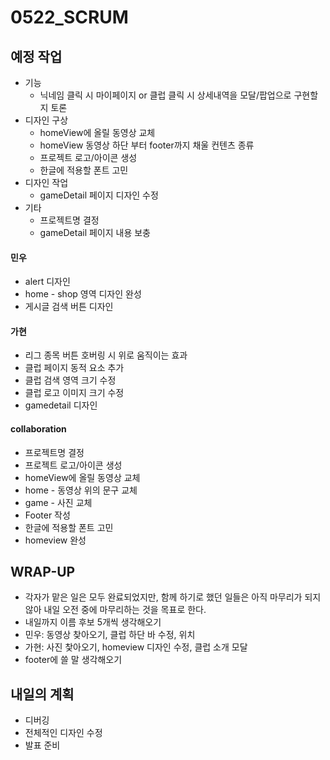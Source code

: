 # 0522_SCRUM

## 예정 작업
- 기능
  - 닉네임 클릭 시 마이페이지 or 클럽 클릭 시 상세내역을 모달/팝업으로 구현할 지 토론
- 디자인 구상
  - homeView에 올릴 동영상 교체
  - homeView 동영상 하단 부터 footer까지 채울 컨텐츠 종류
  - 프로젝트 로고/아이콘 생성
  - 한글에 적용할 폰트 고민
- 디자인 작업
  - gameDetail 페이지 디자인 수정
- 기타
  - 프로젝트명 결정
  - gameDetail 페이지 내용 보충

#### 민우
- alert 디자인
- home - shop 영역 디자인 완성
- 게시글 검색 버튼 디자인


#### 가현
- 리그 종목 버튼 호버링 시 위로 움직이는 효과
- 클럽 페이지 동적 요소 추가
- 클럽 검색 영역 크기 수정
- 클럽 로고 이미지 크기 수정
- gamedetail 디자인 


#### collaboration
- 프로젝트명 결정
- 프로젝트 로고/아이콘 생성
- homeView에 올릴 동영상 교체
- home - 동영상 위의 문구 교체
- game - 사진 교체
- Footer 작성
- 한글에 적용할 폰트 고민
- homeview 완성

## WRAP-UP
- 각자가 맡은 일은 모두 완료되었지만, 함께 하기로 했던 일들은 아직 마무리가 되지 않아 내일 오전 중에 마무리하는 것을 목표로 한다.
- 내일까지 이름 후보 5개씩 생각해오기
- 민우: 동영상 찾아오기, 클럽 하단 바 수정, 위치
- 가현: 사진 찿아오기, homeview 디자인 수정, 클럽 소개 모달
- footer에 쓸 말 생각해오기


## 내일의 계획
- 디버깅
- 전체적인 디자인 수정
- 발표 준비